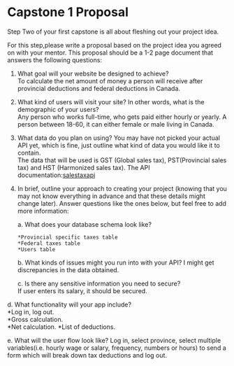 # Capstone 1 Proposal 

Step Two of your first capstone is all about fleshing out your project idea.  


For this step,please write a proposal based on the project idea you agreed on with your mentor. This
proposal should be a 1-2 page document that answers the following questions:  

1. What goal will your website be designed to achieve?  
To calculate the net amount of money a person will receive after provincial deductions and federal deductions in Canada.  

2. What kind of users will visit your site? In other words, what is the demographic of
your users?  
Any person who works full-time, who gets paid either hourly or yearly. A person between 18-60, it can either female or male living in Canada.

3. What data do you plan on using? You may have not picked your actual API yet, which is fine, just outline what kind of data you would like it to contain.  
The data that will be used is GST (Global sales tax), PST(Provincial sales tax) and HST (Harmonized sales tax).
The API documentation:[salestaxapi](https://salestaxapi.ca)  


4. In brief, outline your approach to creating your project (knowing that you may not know everything in advance and that these details might change later). Answer questions like the ones below, but feel free to add more information:
   
   
   a. What does your database schema look like?
   
       *Provincial specific taxes table
       *Federal taxes table
       *Users table

   b. What kinds of issues might you run into with your API?
   I might get discrepancies in the data obtained.

   c. Is there any sensitive information you need to secure?  
   If user enters its salary, it should be secured.
   
  d. What functionality will your app include?   
    *Log in, log out.   
    *Gross calculation.  
    *Net calculation.
    *List of deductions.

e. What will the user flow look like?
Log in, select province, select multiple variables(i.e. hourly wage or salary, frequency, numbers or hours) to send a form which will break down tax deductions and log out.
